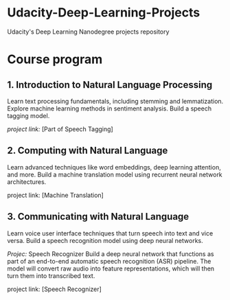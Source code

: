 # Udacity-Deep-Learning-Projects
Udacity's Deep Learning Nanodegree projects repository

# Course program

## 1. Introduction to Natural Language Processing

  Learn text processing fundamentals, including stemming and lemmatization. Explore machine learning methods in sentiment analysis. Build a speech tagging model.


  *project link:* [Part of Speech Tagging]


## 2. Computing with Natural Language

  Learn advanced techniques like word embeddings, deep learning attention, and more. Build a machine translation model using recurrent neural network architectures.

  project link: [Machine Translation]

## 3. Communicating with Natural Language

  Learn voice user interface techniques that turn speech into text and vice versa. Build a speech recognition model using deep neural networks.

  *Projec:* Speech Recognizer
          Build a deep neural network that functions as part of an end-to-end automatic speech recognition (ASR) pipeline. The model will convert raw audio into feature representations, which will then turn them into transcribed text.
          
  project link: [Speech Recognizer]
